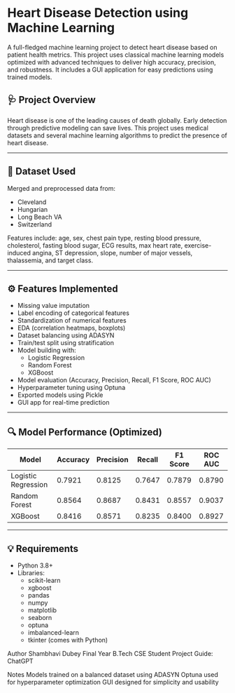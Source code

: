 # Heart Disease Detection using Machine Learning

A full-fledged machine learning project to detect heart disease based on patient health metrics. This project uses classical machine learning models optimized with advanced techniques to deliver high accuracy, precision, and robustness. It includes a GUI application for easy predictions using trained models.

## 🩺 Project Overview

Heart disease is one of the leading causes of death globally. Early detection through predictive modeling can save lives. This project uses medical datasets and several machine learning algorithms to predict the presence of heart disease.


---

## 💾 Dataset Used

Merged and preprocessed data from:
- Cleveland
- Hungarian
- Long Beach VA
- Switzerland

Features include: age, sex, chest pain type, resting blood pressure, cholesterol, fasting blood sugar, ECG results, max heart rate, exercise-induced angina, ST depression, slope, number of major vessels, thalassemia, and target class.

---

## ⚙️ Features Implemented

- Missing value imputation
- Label encoding of categorical features
- Standardization of numerical features
- EDA (correlation heatmaps, boxplots)
- Dataset balancing using ADASYN
- Train/test split using stratification
- Model building with:
  - Logistic Regression
  - Random Forest
  - XGBoost
- Model evaluation (Accuracy, Precision, Recall, F1 Score, ROC AUC)
- Hyperparameter tuning using Optuna
- Exported models using Pickle
- GUI app for real-time prediction

---

## 🔍 Model Performance (Optimized)

| Model               | Accuracy | Precision | Recall | F1 Score | ROC AUC |
|--------------------|----------|-----------|--------|----------|----------|
| Logistic Regression| 0.7921   | 0.8125    | 0.7647 | 0.7879   | 0.8790   |
| Random Forest       | 0.8564   | 0.8687    | 0.8431 | 0.8557   | 0.9037   |
| XGBoost             | 0.8416   | 0.8571    | 0.8235 | 0.8400   | 0.8927   |

---

## 💡 Requirements

- Python 3.8+
- Libraries:
  - scikit-learn
  - xgboost
  - pandas
  - numpy
  - matplotlib
  - seaborn
  - optuna
  - imbalanced-learn
  - tkinter (comes with Python)

Author
Shambhavi Dubey
Final Year B.Tech CSE Student
Project Guide: ChatGPT

Notes
Models trained on a balanced dataset using ADASYN
Optuna used for hyperparameter optimization
GUI designed for simplicity and usability
